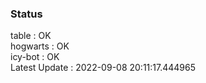 ### Status


table : OK  
hogwarts : OK  
icy-bot : OK  
Latest Update : 2022-09-08 20:11:17.444965

